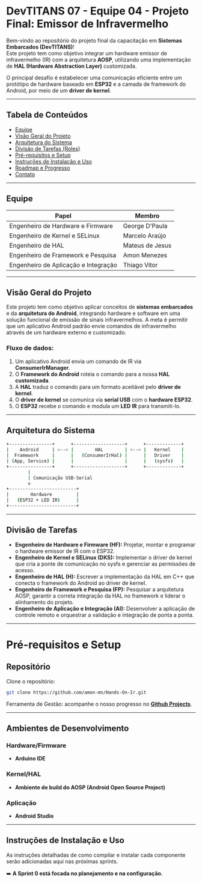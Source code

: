 # DevTITANS 07 - Equipe 04 - Projeto Final: Emissor de Infravermelho

Bem-vindo ao repositório do projeto final da capacitação em **Sistemas Embarcados (DevTITANS)**!  
Este projeto tem como objetivo integrar um hardware emissor de infravermelho (IR) com a arquitetura **AOSP**, utilizando uma implementação de **HAL (Hardware Abstraction Layer)** customizada.

O principal desafio é estabelecer uma comunicação eficiente entre um protótipo de hardware baseado em **ESP32** e a camada de framework do Android, por meio de um **driver de kernel**.

---

## Tabela de Conteúdos
- [Equipe](#equipe)
- [Visão Geral do Projeto](#visão-geral-do-projeto)
- [Arquitetura do Sistema](#arquitetura-do-sistema)
- [Divisão de Tarefas (Roles)](#divisão-de-tarefas-roles)
- [Pré-requisitos e Setup](#pré-requisitos-e-setup)
- [Instruções de Instalação e Uso](#instruções-de-instalação-e-uso)
- [Roadmap e Progresso](#roadmap-e-progresso)
- [Contato](#contato)

---

## Equipe

| Papel                                | Membro            |
|--------------------------------------|-------------------|
| Engenheiro de Hardware e Firmware    | George D'Paula    |
| Engenheiro de Kernel e SELinux       | Marcelo Araújo    |
| Engenheiro de HAL                    | Mateus de Jesus   |
| Engenheiro de Framework e Pesquisa   | Amon Menezes      |
| Engenheiro de Aplicação e Integração | Thiago Vítor      |

---

## Visão Geral do Projeto

Este projeto tem como objetivo aplicar conceitos de **sistemas embarcados** e da **arquitetura do Android**, integrando hardware e software em uma solução funcional de emissão de sinais infravermelhos. 
A meta é permitir que um aplicativo Android padrão envie comandos de infravermelho através de um hardware externo e customizado.

### Fluxo de dados:

1. Um aplicativo Android envia um comando de IR via **ConsumerIrManager**.  
2. O **Framework do Android** roteia o comando para a nossa **HAL customizada**.  
3. A **HAL** traduz o comando para um formato aceitável pelo **driver de kernel**.  
4. O **driver de kernel** se comunica via **serial USB** com o **hardware ESP32**.  
5. O **ESP32** recebe o comando e modula um **LED IR** para transmiti-lo.

---

## Arquitetura do Sistema
```bash
+----------------+      +-------------------+      +-------------+
|    Android     | <--> |        HAL        | <--> |   Kernel    |
|  Framework     |      |   (ConsumerIrHal) |      |   Driver    |
| (App, Service) |      |                   |      |   (sysfs)   |
+----------------+      +-------------------+      +-------------+
        |
        | Comunicação USB-Serial
        v
+-------------------------+
|        Hardware         |
|   (ESP32 + LED IR)      |
+-------------------------+
```

---

## Divisão de Tarefas

- **Engenheiro de Hardware e Firmware (HF):** Projetar, montar e programar o hardware emissor de IR com o ESP32.  
- **Engenheiro de Kernel e SELinux (DKS):** Implementar o driver de kernel que cria a ponte de comunicação no sysfs e gerenciar as permissões de acesso.  
- **Engenheiro de HAL (H):** Escrever a implementação da HAL em C++ que conecta o framework do Android ao driver de kernel.  
- **Engenheiro de Framework e Pesquisa (FP):** Pesquisar a arquitetura AOSP, garantir a correta integração da HAL no framework e liderar o alinhamento do projeto.  
- **Engenheiro de Aplicação e Integração (AI):** Desenvolver a aplicação de controle remoto e orquestrar a validação e integração de ponta a ponta.  

---

# Pré-requisitos e Setup

## Repositório
Clone o repositório:
```bash
git clone https://github.com/amon-mn/Hands-On-Ir.git
```

Ferramenta de Gestão: acompanhe o nosso progresso no **[Github Projects](https://github.com/amon-mn/Hands-On-Ir/projects/3)**.

---

## Ambientes de Desenvolvimento

### Hardware/Firmware
- **Arduino IDE**

### Kernel/HAL
- **Ambiente de build do AOSP (Android Open Source Project)**

### Aplicação
- **Android Studio**

---

## Instruções de Instalação e Uso
As instruções detalhadas de como compilar e instalar cada componente serão adicionadas aqui nas próximas sprints.  

➡️ **A Sprint 0 está focada no planejamento e na configuração.**

